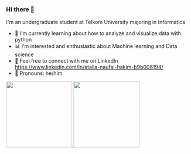 ### Hi there 👋

I'm an undergraduate student at Telkom University majoring in Informatics

- 🌼 I'm currently learning about how to analyze and visualize data with python  
- 📊 I'm interested and enthusiastic about Machine learning and Data science  
- 👾 Feel free to connect with me on LinkedIn https://www.linkedin.com/in/atalla-naufal-hakim-b9b006194/
- 🌱 Pronouns: he/him


<p align="left">
<a href="https://github.com/atallanaufal19">
  <img height="180em" src="https://github-readme-stats-eight-theta.vercel.app/api?username=atallanaufal19&show_icons=true&theme=highcontrast&include_all_commits=true&count_private=true"/>
  <img height="180em" src="https://github-readme-stats-eight-theta.vercel.app/api/top-langs/?username=atallanaufal19&layout=compact&langs_count=8&theme=highcontrast"/>
</a>
</p>
